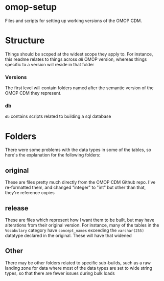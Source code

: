 # omop-setup
Files and scripts for setting up working versions of the OMOP CDM.

# Structure
Things should be scoped at the widest scope they apply to. For instance, this readme relates to things across *all* OMOP version, whereas things specific to a version will reside in that folder

### Versions
The first level will contain folders named after the semantic version of the OMOP CDM they represent.

### db
`db` contains scripts related to building a sql database

# Folders 
There were some problems with the data types in some of the tables, so here's the explanation for the following folders:
## original
These are files pretty much directly from the OMOP CDM Github repo. I've re-formatted them, and changed "integer" to "int" but other than that, they're reference copies
## release
These are files which represent how I want them to be built, but may have alterations from their original version. 
For instance, many of the tables in the `Vocabulary` category have `concept_names` exceeding the `varchar(255)` datatype declared in the original. These will have that widened

## Other
There may be other folders related to specific sub-builds, such as a raw landing zone for data where most of the data types are set to wide string types, so that there are fewer issues during bulk loads